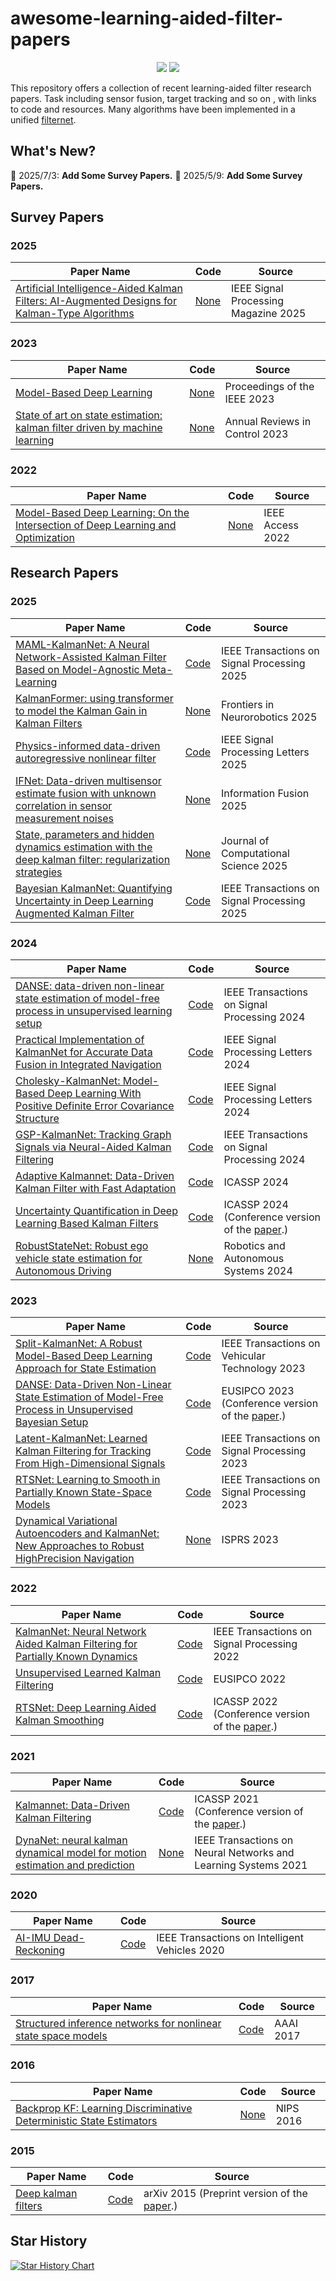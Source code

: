 # awesome-learning-aided-filter-papers

<p align="center">
    <a href=""><img src="https://awesome.re/badge.svg"></a>
    <a href=""><img src="https://img.shields.io/badge/PRs-Welcome-green"></a>

</p>


This repository offers a collection of recent learning-aided filter research papers.
Task including sensor fusion, target tracking and so on , with links to code and resources.
Many algorithms have been implemented in a unified [filternet](https://github.com/SongJgit/filternet). 


## What's New?
🚩 2025/7/3: **Add Some Survey Papers.**
🚩 2025/5/9: **Add Some Survey Papers.**

## Survey Papers

### 2025
| Paper Name | Code | Source |
| ------- | ------ | ------ |
| [Artificial Intelligence-Aided Kalman Filters: AI-Augmented Designs for Kalman-Type Algorithms](https://ieeexplore.ieee.org/document/11016798) | [None]() |IEEE Signal Processing Magazine 2025|

### 2023
| Paper Name | Code | Source |
| ------- | ------ | ------ |
| [Model-Based Deep Learning](https://ieeexplore.ieee.org/document/10056957) | [None]() |Proceedings of the IEEE 2023|
| [State of art on state estimation: kalman filter driven by machine learning](https://linkinghub.elsevier.com/retrieve/pii/S1367578823000731) | [None]() |Annual Reviews in Control 2023|

### 2022
| Paper Name | Code | Source |
| ------- | ------ | ------ |
| [Model-Based Deep Learning: On the Intersection of Deep Learning and Optimization](https://ieeexplore.ieee.org/document/9934915) | [None]() |IEEE Access 2022|


## Research Papers
### 2025
| Paper Name | Code | Source |
| ------- | ------ | ------ |
| [MAML-KalmanNet: A Neural Network-Assisted Kalman Filter Based on Model-Agnostic Meta-Learning](https://ieeexplore.ieee.org/document/10883047) | [Code](https://github.com/ShanLi-2000/MAML-KalmanNet) |IEEE Transactions on Signal Processing 2025 |
| [KalmanFormer: using transformer to model the Kalman Gain in Kalman Filters](https://www.frontiersin.org/journals/neurorobotics/articles/10.3389/fnbot.2024.1460255/full) | [None]() |Frontiers in Neurorobotics 2025 |
| [Physics-informed data-driven autoregressive nonlinear filter](https://ieeexplore.ieee.org/document/10884033) | [Code](https://github.com/hanyuliubuaa/DAF/) | IEEE Signal Processing Letters 2025 |
| [IFNet: Data-driven multisensor estimate fusion with unknown correlation in sensor measurement noises](https://linkinghub.elsevier.com/retrieve/pii/S1566253524005281) | [None]() | Information Fusion 2025 |
| [State, parameters and hidden dynamics estimation with the deep kalman filter: regularization strategies](https://linkinghub.elsevier.com/retrieve/pii/S1877750325000468) | [None]() | Journal of Computational Science 2025 |
| <a id="anchor5"></a>[Bayesian KalmanNet: Quantifying Uncertainty in Deep Learning Augmented Kalman Filter](https://ieeexplore.ieee.org/document/11048390) |  [Code](https://github.com/yonatandn/Uncertainty-Quantification-in-Model-Based-DL) | IEEE Transactions on Signal Processing 2025 |

### 2024
| Paper Name | Code | Source |
| ------- | ------ | ------ |
| <a id="anchor4"></a>[DANSE: data-driven non-linear state estimation of model-free process in unsupervised learning setup](https://ieeexplore.ieee.org/document/10289946) | [Code](https://github.com/saikatchatt/danse-jrnl) |IEEE Transactions on Signal Processing 2024 |
| [Practical Implementation of KalmanNet for Accurate  Data Fusion in Integrated Navigation](https://ieeexplore.ieee.org/document/10605082) | [Code](https://github.com/SongJgit/KalmanNet4SensorFusion) |IEEE Signal Processing Letters 2024 |
| [Cholesky-KalmanNet: Model-Based Deep Learning With Positive Definite Error Covariance Structure](https://ieeexplore.ieee.org/document/10804573) | [Code](https://github.com/RAMSIS-Lab/ckn-spl-public) |IEEE Signal Processing Letters 2024 |
| [GSP-KalmanNet: Tracking Graph Signals via Neural-Aided Kalman Filtering](https://ieeexplore.ieee.org/document/10632588) | [Code](https://github.com/NimrodLeinwand/GSP-KalmanNet) |IEEE Transactions on Signal Processing 2024 |
| [Adaptive Kalmannet: Data-Driven Kalman Filter with Fast Adaptation](https://ieeexplore.ieee.org/document/10447012) | [Code](https://github.com/KalmanNet/Adaptive-KNet-ICASSP24) |ICASSP 2024 |
| [Uncertainty Quantification in Deep Learning Based Kalman Filters](https://ieeexplore.ie.pubapi.xyz/document/10447987) | [Code](https://github.com/yonatandn/Uncertainty-Quantification-in-Model-Based-DL) |ICASSP 2024 (Conference version of the [paper](#anchor5).)|
| [RobustStateNet: Robust ego vehicle state estimation for Autonomous Driving](https://linkinghub.elsevier.com/retrieve/pii/S0921889023002245) | [None]() |Robotics and Autonomous Systems 2024 |

### 2023
| Paper Name | Code | Source |
| ------- | ------ | ------ |
| [Split-KalmanNet: A Robust Model-Based Deep Learning Approach for State Estimation](https://ieeexplore.ieee.org/abstract/document/10120968) | [Code](https://github.com/geonchoi/Split-KalmanNet) |IEEE Transactions on Vehicular Technology 2023 |
| [DANSE: Data-Driven Non-Linear State Estimation of Model-Free Process in Unsupervised Bayesian Setup](https://ieeexplore.ieee.org/document/10289946) | [Code](https://github.com/saikatchatt/danse-jrnl) |EUSIPCO 2023 (Conference version of the [paper](#anchor4).)|
| [Latent-KalmanNet: Learned Kalman Filtering for Tracking From High-Dimensional Signals](https://ieeexplore.ieee.org/document/10372210) | [Code](https://github.com/KalmanNet/Latent_KalmanNet_TSP) |IEEE Transactions on Signal Processing 2023|
|  <a id="anchor3"></a>[RTSNet: Learning to Smooth in Partially Known State-Space Models](https://ieeexplore.ieee.org/document/10322579) | [Code](https://github.com/KalmanNet/RTSNet_TSP) |IEEE Transactions on Signal Processing 2023|
| [Dynamical Variational Autoencoders and KalmanNet: New Approaches to Robust HighPrecision Navigation](https://isprs-archives.copernicus.org/articles/XLVIII-1-W2-2023/1141/2023/isprs-archives-XLVIII-1-W2-2023-1141-2023.html) | [None]() |ISPRS 2023|



### 2022
| Paper Name | Code | Source |
| ------- | ------ | ------ |
| <a id="anchor2"></a>[KalmanNet: Neural Network Aided Kalman Filtering for Partially Known Dynamics](https://ieeexplore.ieee.org/document/9733186) | [Code](https://github.com/KalmanNet/KalmanNet_TSP) | IEEE Transactions on Signal Processing 2022 |
| [Unsupervised Learned Kalman Filtering](https://ieeexplore.ieee.org/document/9909801) | [Code](https://github.com/KalmanNet/Unsupervised_EUSIPCO_22) | EUSIPCO 2022 |
| [RTSNet: Deep Learning Aided Kalman Smoothing](https://ieeexplore.ie.pubapi.xyz/document/9746487) | [Code](https://github.com/KalmanNet/RTSNet_TSP) |ICASSP 2022 (Conference version of the [paper](#anchor3).)|

### 2021

| Paper Name | Code | Source |
| ------- | ------ | ------ |
| [Kalmannet: Data-Driven Kalman Filtering](https://ieeexplore.ieee.org/document/9413750) | [Code](https://github.com/KalmanNet/KalmanNet_TSP) | ICASSP 2021 (Conference version of the [paper](#anchor2).) |
| [DynaNet: neural kalman dynamical model for motion estimation and prediction](https://ieeexplore.ieee.org/document/9547669/) | [None]() |IEEE Transactions on Neural Networks and Learning Systems 2021 |

### 2020
| Paper Name | Code | Source |
| ------- | ------ | ------ |
| [AI-IMU Dead-Reckoning](https://ieeexplore.ieee.org/document/9035481/) | [Code](https://github.com/mbrossar/ai-imu-dr) | IEEE Transactions on Intelligent Vehicles 2020 |


### 2017

| Paper Name | Code | Source |
| ------- | ------ | ------ |
| <a id="anchor1"></a> [Structured inference networks for nonlinear state space models](https://aaai.org/papers/10779-aaai-31-2017/) | [Code](https://github.com/yjlolo/pytorch-deep-markov-model) | AAAI 2017|

### 2016

| Paper Name | Code | Source |
| ------- | ------ | ------ |
| [Backprop KF: Learning Discriminative Deterministic State Estimators](https://dl.acm.org/doi/10.5555/3157382.3157587) | [None]() | NIPS 2016 |


### 2015

| Paper Name | Code | Source |
| ------- | ------ | ------ |
| [Deep kalman filters](http://arxiv.org/abs/1511.05121) | [Code](https://github.com/yjlolo/pytorch-deep-markov-model) | arXiv 2015 (Preprint version of the [paper](#anchor1).) |

## Star History

[![Star History Chart](https://api.star-history.com/svg?repos=SongJgit/awesome-learning-aided-filter-papers&type=Timeline)](https://www.star-history.com/#SongJgit/awesome-learning-aided-filter-papers&Timeline)
